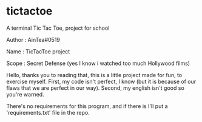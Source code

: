 # tictactoe
A terminal Tic Tac Toe, project for school


Author : AinTea#0519

Name : TicTacToe project

Scope : Secret Defense (yes I know i watched too much Hollywood films)


Hello, thanks you to reading that, this is a little project made for fun, to exercise myself.
First, my code isn't perfect, I know (but it is because of our flaws that we are perfect in our way).
Second, my english isn't good so you're warned.

There's no requirements for this program, and if there is I'll put a 'requirements.txt' file in the repo.
